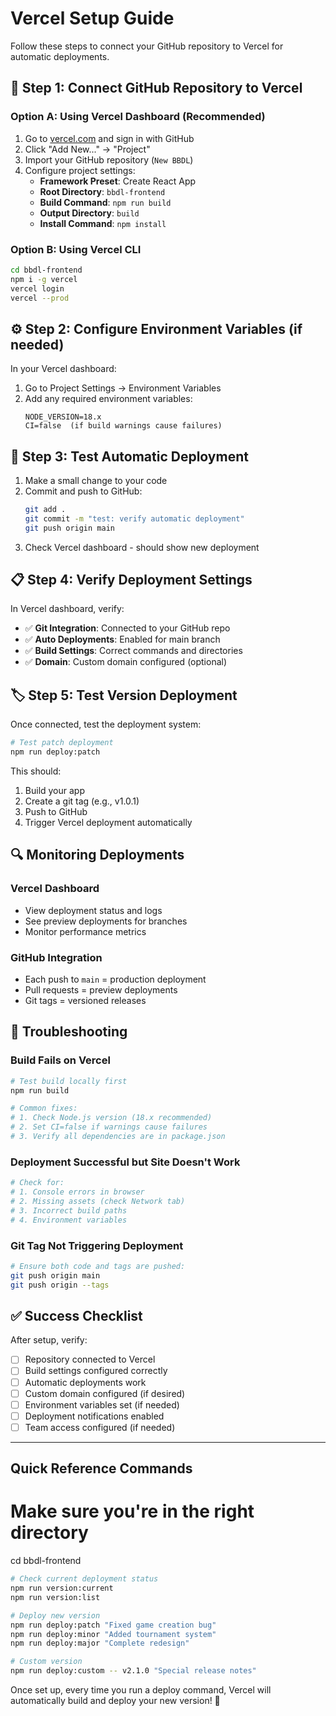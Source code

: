 # Vercel Setup Guide

Follow these steps to connect your GitHub repository to Vercel for automatic deployments.

## 🔗 Step 1: Connect GitHub Repository to Vercel

### Option A: Using Vercel Dashboard (Recommended)
1. Go to [vercel.com](https://vercel.com) and sign in with GitHub
2. Click "Add New..." → "Project"
3. Import your GitHub repository (`New BBDL`)
4. Configure project settings:
   - **Framework Preset**: Create React App
   - **Root Directory**: `bbdl-frontend`
   - **Build Command**: `npm run build`
   - **Output Directory**: `build`
   - **Install Command**: `npm install`

### Option B: Using Vercel CLI
```bash
cd bbdl-frontend
npm i -g vercel
vercel login
vercel --prod
```

## ⚙️ Step 2: Configure Environment Variables (if needed)

In your Vercel dashboard:
1. Go to Project Settings → Environment Variables
2. Add any required environment variables:
   ```
   NODE_VERSION=18.x
   CI=false  (if build warnings cause failures)
   ```

## 🚀 Step 3: Test Automatic Deployment

1. Make a small change to your code
2. Commit and push to GitHub:
   ```bash
   git add .
   git commit -m "test: verify automatic deployment"
   git push origin main
   ```
3. Check Vercel dashboard - should show new deployment

## 📋 Step 4: Verify Deployment Settings

In Vercel dashboard, verify:
- ✅ **Git Integration**: Connected to your GitHub repo
- ✅ **Auto Deployments**: Enabled for main branch
- ✅ **Build Settings**: Correct commands and directories
- ✅ **Domain**: Custom domain configured (optional)

## 🏷️ Step 5: Test Version Deployment

Once connected, test the deployment system:

```bash
# Test patch deployment
npm run deploy:patch
```

This should:
1. Build your app
2. Create a git tag (e.g., v1.0.1)
3. Push to GitHub
4. Trigger Vercel deployment automatically

## 🔍 Monitoring Deployments

### Vercel Dashboard
- View deployment status and logs
- See preview deployments for branches
- Monitor performance metrics

### GitHub Integration
- Each push to `main` = production deployment
- Pull requests = preview deployments
- Git tags = versioned releases

## 🚨 Troubleshooting

### Build Fails on Vercel
```bash
# Test build locally first
npm run build

# Common fixes:
# 1. Check Node.js version (18.x recommended)
# 2. Set CI=false if warnings cause failures
# 3. Verify all dependencies are in package.json
```

### Deployment Successful but Site Doesn't Work
```bash
# Check for:
# 1. Console errors in browser
# 2. Missing assets (check Network tab)
# 3. Incorrect build paths
# 4. Environment variables
```

### Git Tag Not Triggering Deployment
```bash
# Ensure both code and tags are pushed:
git push origin main
git push origin --tags
```

## ✅ Success Checklist

After setup, verify:
- [ ] Repository connected to Vercel
- [ ] Build settings configured correctly
- [ ] Automatic deployments work
- [ ] Custom domain configured (if desired)
- [ ] Environment variables set (if needed)
- [ ] Deployment notifications enabled
- [ ] Team access configured (if needed)

---

## Quick Reference Commands

# Make sure you're in the right directory
cd bbdl-frontend

```bash
# Check current deployment status
npm run version:current
npm run version:list

# Deploy new version
npm run deploy:patch "Fixed game creation bug"
npm run deploy:minor "Added tournament system"
npm run deploy:major "Complete redesign"

# Custom version
npm run deploy:custom -- v2.1.0 "Special release notes"
```

Once set up, every time you run a deploy command, Vercel will automatically build and deploy your new version! 🚀
